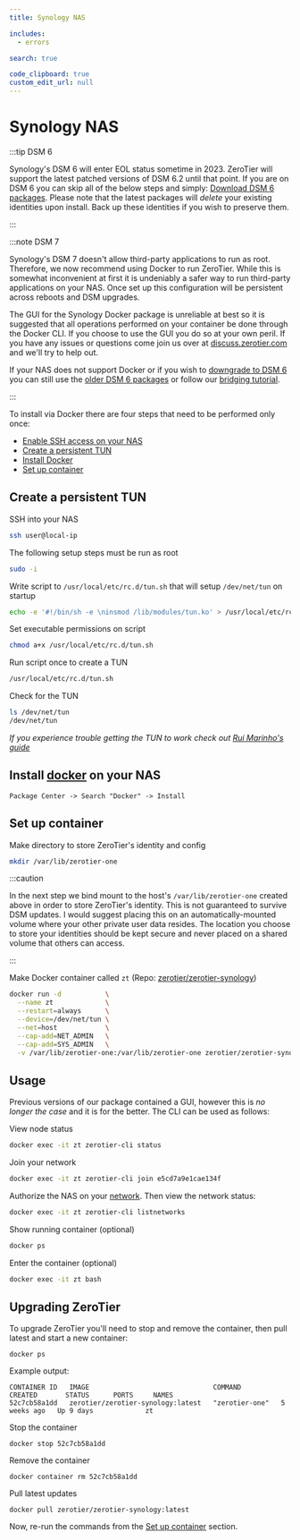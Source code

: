 ```yaml
---
title: Synology NAS

includes:
  - errors

search: true

code_clipboard: true
custom_edit_url: null
---
```


Synology NAS
=====

:::tip DSM 6

Synology's DSM 6 will enter EOL status sometime in 2023. ZeroTier will support the latest patched versions of DSM 6.2 until that point. If you are on DSM 6 you can skip all of the below steps and simply: [Download DSM 6 packages](http://download.zerotier.com/dist/synology/). Please note that the latest packages will *delete* your existing identities upon install. Back up these identities if you wish to preserve them.

:::

:::note DSM 7

Synology's DSM 7 doesn't allow third-party applications to run as root. Therefore, we now recommend using Docker to run ZeroTier. While this is somewhat inconvenient at first it is undeniably a safer way to run third-party applications on your NAS. Once set up this configuration will be persistent across reboots and DSM upgrades.

The GUI for the Synology Docker package is unreliable at best so it is suggested that all operations performed on your container be done through the Docker CLI. If you choose to use the GUI you do so at your own peril. If you have any issues or questions come join us over at [discuss.zerotier.com](https://discuss.zerotier.com) and we'll try to help out.

If your NAS does not support Docker or if you wish to [downgrade to DSM 6](https://www.blackvoid.club/dsm-7-to-dsm-6-downgrade/
) you can still use the [older DSM 6 packages](http://download.zerotier.com/dist/synology/) or follow our [bridging tutorial](https://zerotier.atlassian.net/wiki/spaces/SD/pages/193134593/Bridge+your+ZeroTier+and+local+network+with+a+RaspberryPi).

:::

To install via Docker there are four steps that need to be performed only once:

 - [Enable SSH access on your NAS](https://kb.synology.com/en-global/DSM/tutorial/How_to_login_to_DSM_with_root_permission_via_SSH_Telnet)
 - [Create a persistent TUN](#create-a-persistent-tun)
 - [Install Docker](#install-docker-on-your-nas)
 - [Set up container](#set-up-container)

## Create a persistent TUN

SSH into your NAS

```sh
ssh user@local-ip
```

The following setup steps must be run as root

```sh
sudo -i
```

Write script to `/usr/local/etc/rc.d/tun.sh` that will setup `/dev/net/tun` on startup

```sh
echo -e '#!/bin/sh -e \ninsmod /lib/modules/tun.ko' > /usr/local/etc/rc.d/tun.sh
```

Set executable permissions on script

```sh
chmod a+x /usr/local/etc/rc.d/tun.sh
```

Run script once to create a TUN

```sh
/usr/local/etc/rc.d/tun.sh
```

Check for the TUN

```sh
ls /dev/net/tun
/dev/net/tun
```

*If you experience trouble getting the TUN to work check out [Rui Marinho's guide](https://memoryleak.dev/post/fix-tun-tap-not-available-on-a-synology-nas/)*

## Install [docker](https://www.synology.com/en-us/dsm/packages/Docker) on your NAS

`Package Center -> Search "Docker" -> Install`

## Set up container

Make directory to store ZeroTier's identity and config

```sh
mkdir /var/lib/zerotier-one
```

:::caution

In the next step we bind mount to the host's `/var/lib/zerotier-one` created above in order to store ZeroTier's identity. This is not guaranteed to survive DSM updates. I would suggest placing this on an automatically-mounted volume where your other private user data resides. The location you choose to store your identities should be kept secure and never placed on a shared volume that others can access.

:::

Make Docker container called `zt` (Repo: [zerotier/zerotier-synology](https://github.com/zerotier/zerotier-synology))

```sh
docker run -d           \
  --name zt             \
  --restart=always      \
  --device=/dev/net/tun \
  --net=host            \
  --cap-add=NET_ADMIN   \
  --cap-add=SYS_ADMIN   \
  -v /var/lib/zerotier-one:/var/lib/zerotier-one zerotier/zerotier-synology:latest
```

## Usage

Previous versions of our package contained a GUI, however this is *no longer the case* and it is for the better. The CLI can be used as follows:

View node status

```sh
docker exec -it zt zerotier-cli status
```

Join your network

```sh
docker exec -it zt zerotier-cli join e5cd7a9e1cae134f
```

Authorize the NAS on your [network](https://my.zerotier.com). Then view the network status:

```sh
docker exec -it zt zerotier-cli listnetworks
```

Show running container (optional)

```sh
docker ps
```

Enter the container (optional)

```sh
docker exec -it zt bash
```

## Upgrading ZeroTier

To upgrade ZeroTier you'll need to stop and remove the container, then pull latest and start a new container:

```
docker ps
```

Example output:

```
CONTAINER ID   IMAGE                               COMMAND          CREATED       STATUS      PORTS     NAMES
52c7cb58a1dd   zerotier/zerotier-synology:latest   "zerotier-one"   5 weeks ago   Up 9 days             zt
```

Stop the container

```
docker stop 52c7cb58a1dd
```

Remove the container

```
docker container rm 52c7cb58a1dd
```

Pull latest updates

```
docker pull zerotier/zerotier-synology:latest
```

Now, re-run the commands from the [Set up container](#set-up-container) section.

